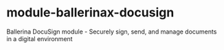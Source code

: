 # module-ballerinax-docusign
Ballerina DocuSign module -  Securely sign, send, and manage documents in a digital environment
